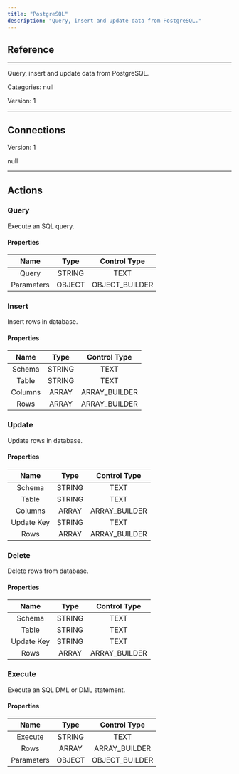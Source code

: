 ```yaml
---
title: "PostgreSQL"
description: "Query, insert and update data from PostgreSQL."
---
```

## Reference
<hr />

Query, insert and update data from PostgreSQL.

Categories: null

Version: 1

<hr />



## Connections

Version: 1

null



<hr />





## Actions


### Query
Execute an SQL query.

#### Properties

|      Name      |     Type     |     Control Type     |
|:--------------:|:------------:|:--------------------:|
| Query | STRING | TEXT  |
| Parameters | OBJECT | OBJECT_BUILDER  |




### Insert
Insert rows in database.

#### Properties

|      Name      |     Type     |     Control Type     |
|:--------------:|:------------:|:--------------------:|
| Schema | STRING | TEXT  |
| Table | STRING | TEXT  |
| Columns | ARRAY | ARRAY_BUILDER  |
| Rows | ARRAY | ARRAY_BUILDER  |




### Update
Update rows in database.

#### Properties

|      Name      |     Type     |     Control Type     |
|:--------------:|:------------:|:--------------------:|
| Schema | STRING | TEXT  |
| Table | STRING | TEXT  |
| Columns | ARRAY | ARRAY_BUILDER  |
| Update Key | STRING | TEXT  |
| Rows | ARRAY | ARRAY_BUILDER  |




### Delete
Delete rows from database.

#### Properties

|      Name      |     Type     |     Control Type     |
|:--------------:|:------------:|:--------------------:|
| Schema | STRING | TEXT  |
| Table | STRING | TEXT  |
| Update Key | STRING | TEXT  |
| Rows | ARRAY | ARRAY_BUILDER  |




### Execute
Execute an SQL DML or DML statement.

#### Properties

|      Name      |     Type     |     Control Type     |
|:--------------:|:------------:|:--------------------:|
| Execute | STRING | TEXT  |
| Rows | ARRAY | ARRAY_BUILDER  |
| Parameters | OBJECT | OBJECT_BUILDER  |




